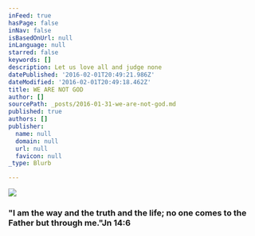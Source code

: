 ```yaml
---
inFeed: true
hasPage: false
inNav: false
isBasedOnUrl: null
inLanguage: null
starred: false
keywords: []
description: Let us love all and judge none
datePublished: '2016-02-01T20:49:21.986Z'
dateModified: '2016-02-01T20:49:18.462Z'
title: WE ARE NOT GOD
author: []
sourcePath: _posts/2016-01-31-we-are-not-god.md
published: true
authors: []
publisher:
  name: null
  domain: null
  url: null
  favicon: null
_type: Blurb

---
```

![](https://the-grid-user-content.s3-us-west-2.amazonaws.com/43f38942-99c6-4b9a-8c13-6897cef56c7a.jpg)

### "I am the way and the truth and the life; no one comes to the Father but through me."Jn 14:6